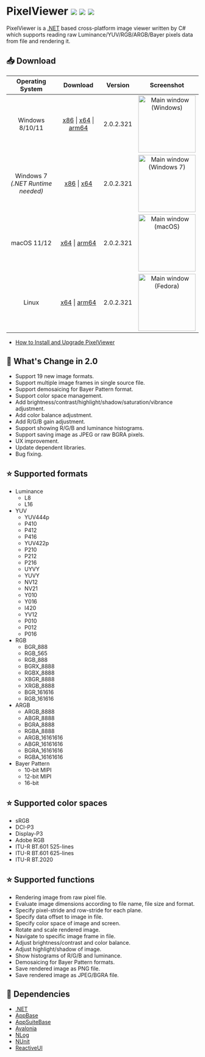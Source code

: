 # PixelViewer [![](https://img.shields.io/github/release-date-pre/carina-studio/PixelViewer?style=flat-square)](https://github.com/carina-studio/PixelViewer/releases/tag/2.0.2.321) [![](https://img.shields.io/github/last-commit/carina-studio/PixelViewer?style=flat-square)](https://github.com/carina-studio/PixelViewer/commits/master) [![](https://img.shields.io/github/license/carina-studio/PixelViewer?style=flat-square)](https://github.com/carina-studio/PixelViewer/blob/master/LICENSE.md)

PixelViewer is a [.NET](https://dotnet.microsoft.com/) based cross-platform image viewer written by C# which supports reading raw Luminance/YUV/RGB/ARGB/Bayer pixels data from file and rendering it.

## 📥 Download

Operating System                      | Download | Version | Screenshot
:------------------------------------:|:--------:|:-------:|:----------:
Windows 8/10/11                       |[x86](https://github.com/carina-studio/PixelViewer/releases/download/2.0.2.321/PixelViewer-2.0.2.321-win-x86.zip) &#124; [x64](https://github.com/carina-studio/PixelViewer/releases/download/2.0.2.321/PixelViewer-2.0.2.321-win-x64.zip) &#124; [arm64](https://github.com/carina-studio/PixelViewer/releases/download/2.0.2.321/PixelViewer-2.0.2.321-win-arm64.zip)|2.0.2.321|[<img src="https://carina-studio.github.io/PixelViewer/Screenshot_MainWindow_Windows_Thumb.png" alt="Main window (Windows)" width="150"/>](https://carina-studio.github.io/PixelViewer/Screenshot_MainWindow_Windows.png)
Windows 7<br/>*(.NET Runtime needed)* |[x86](https://github.com/carina-studio/PixelViewer/releases/download/2.0.2.321/PixelViewer-2.0.2.321-win-x86-fx-dependent.zip) &#124; [x64](https://github.com/carina-studio/PixelViewer/releases/download/2.0.2.321/PixelViewer-2.0.2.321-win-x64-fx-dependent.zip)|2.0.2.321|[<img src="https://carina-studio.github.io/PixelViewer/Screenshot_MainWindow_Windows7_Thumb.png" alt="Main window (Windows 7)" width="150"/>](https://carina-studio.github.io/PixelViewer/Screenshot_MainWindow_Windows7.png)
macOS 11/12                           |[x64](https://github.com/carina-studio/PixelViewer/releases/download/2.0.2.321/PixelViewer-2.0.2.321-osx-x64.zip) &#124; [arm64](https://github.com/carina-studio/PixelViewer/releases/download/2.0.2.321/PixelViewer-2.0.2.321-osx-arm64.zip)|2.0.2.321|[<img src="https://carina-studio.github.io/PixelViewer/Screenshot_MainWindow_macOS_Thumb.png" alt="Main window (macOS)" width="150"/>](https://carina-studio.github.io/PixelViewer/Screenshot_MainWindow_macOS.png)
Linux                                 |[x64](https://github.com/carina-studio/PixelViewer/releases/download/2.0.2.321/PixelViewer-2.0.2.321-linux-x64.zip) &#124; [arm64](https://github.com/carina-studio/PixelViewer/releases/download/2.0.2.321/PixelViewer-2.0.2.321-linux-arm64.zip)|2.0.2.321|[<img src="https://carina-studio.github.io/PixelViewer/Screenshot_MainWindow_Fedora_Thumb.png" alt="Main window (Fedora)" width="150"/>](https://carina-studio.github.io/PixelViewer/Screenshot_MainWindow_Fedora.png)

- [How to Install and Upgrade PixelViewer](https://carina-studio.github.io/PixelViewer/installation_and_upgrade.html)

## 📣 What's Change in 2.0
- Support 19 new image formats.
- Support multiple image frames in single source file.
- Support demosaicing for Bayer Pattern format.
- Support color space management.
- Add brightness/contrast/highlight/shadow/saturation/vibrance adjustment.
- Add color balance adjustment.
- Add R/G/B gain adjustment.
- Support showing R/G/B and luminance histograms.
- Support saving image as JPEG or raw BGRA pixels.
- UX improvement.
- Update dependent libraries.
- Bug fixing.

## ⭐ Supported formats
* Luminance
  * L8
  * L16
* YUV
  * YUV444p
  * P410
  * P412
  * P416
  * YUV422p
  * P210
  * P212
  * P216
  * UYVY
  * YUVY
  * NV12
  * NV21
  * Y010
  * Y016
  * I420
  * YV12
  * P010
  * P012
  * P016
* RGB
  * BGR_888
  * RGB_565
  * RGB_888
  * BGRX_8888
  * RGBX_8888
  * XBGR_8888
  * XRGB_8888
  * BGR_161616
  * RGB_161616
* ARGB
  * ARGB_8888
  * ABGR_8888
  * BGRA_8888
  * RGBA_8888
  * ARGB_16161616
  * ABGR_16161616
  * BGRA_16161616
  * RGBA_16161616
* Bayer Pattern
  * 10-bit MIPI
  * 12-bit MIPI
  * 16-bit
  
## ⭐ Supported color spaces
* sRGB
* DCI-P3
* Display-P3
* Adobe RGB
* ITU-R BT.601 525-lines
* ITU-R BT.601 625-lines
* ITU-R BT.2020

## ⭐ Supported functions
* Rendering image from raw pixel file.
* Evaluate image dimensions according to file name, file size and format.
* Specify pixel-stride and row-stride for each plane.
* Specify data offset to image in file.
* Specify color space of image and screen.
* Rotate and scale rendered image.
* Navigate to specific image frame in file.
* Adjust brightness/contrast and color balance.
* Adjust highlight/shadow of image.
* Show histograms of R/G/B and luminance.
* Demosaicing for Bayer Pattern formats.
* Save rendered image as PNG file.
* Save rendered image as JPEG/BGRA file.

## 🤝 Dependencies
* [.NET](https://dotnet.microsoft.com/)
* [AppBase](https://github.com/carina-studio/AppBase)
* [AppSuiteBase](https://github.com/carina-studio/AppSuiteBase)
* [Avalonia](https://github.com/AvaloniaUI/Avalonia)
* [NLog](https://github.com/NLog/NLog)
* [NUnit](https://github.com/nunit/nunit)
* [ReactiveUI](https://github.com/reactiveui/ReactiveUI)
